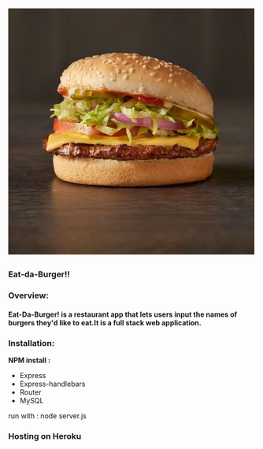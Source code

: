# ![](./views/burger2.jpg)

### Eat-da-Burger!!

### Overview:

#### Eat-Da-Burger! is a restaurant app that lets users input the names of burgers they'd like to eat.It is a full stack web application.

### Installation:

**NPM install :**

* Express
* Express-handlebars
* Router
* MySQL

<p> run with : node server.js

### Hosting on Heroku





